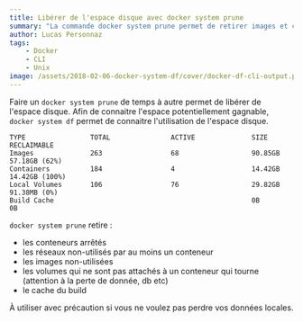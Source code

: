 ```yaml
---
title: Libérer de l'espace disque avec docker system prune
summary: "La commande docker system prune permet de retirer images et containers inutilisés"
author: Lucas Personnaz
tags:
    - Docker
    - CLI
    - Unix
image: /assets/2018-02-06-docker-system-df/cover/docker-df-cli-output.png
---
```

Faire un `docker system prune` de temps à autre permet de libérer de l'espace disque. Afin de connaitre l'espace potentiellement gagnable, `docker system df` permet de connaitre l'utilisation de l'espace disque.

```
TYPE                TOTAL               ACTIVE              SIZE                RECLAIMABLE
Images              263                 68                  90.85GB             57.18GB (62%)
Containers          184                 4                   14.42GB             14.42GB (100%)
Local Volumes       106                 76                  29.82GB             91.38MB (0%)
Build Cache                                                 0B                  0B
```

 `docker system prune` retire :
* les conteneurs arrêtés
* les réseaux non-utilisés par au moins un conteneur
* les images non-utilisées
* les volumes qui ne sont pas attachés à un conteneur qui tourne (attention à la perte de donnée, db etc)
* le cache du build

À utiliser avec précaution si vous ne voulez pas perdre vos données locales.
